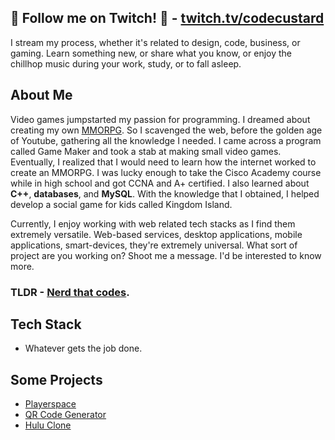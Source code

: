 
## 🎥 Follow me on Twitch! 🎥 - [twitch.tv/codecustard](https://twitch.tv/codecustard)
I stream my process, whether it's related to design, code, business, or gaming. Learn something new, or share what you know, or enjoy the chillhop music during your work, study, or to fall asleep.
 

## About Me

Video games jumpstarted my passion for programming. I dreamed about creating my own [MMORPG](http://kingdomisland.com). So I scavenged the web, before the golden age of Youtube, gathering all the knowledge I needed. I came across a program called Game Maker and took a stab at making small video games. Eventually, I realized that I would need to learn how the internet worked to create an MMORPG. I was lucky enough to take the Cisco Academy course while in high school and got CCNA and A+ certified. I also learned about **C++**, **databases**, and **MySQL**. With the knowledge that I obtained, I helped develop a social game for kids called Kingdom Island.

Currently, I enjoy working with web related tech stacks as I find them extremely versatile. Web-based services, desktop applications, mobile applications, smart-devices, they're extremely universal. What sort of project are you working on? Shoot me a message. I'd be interested to know more.

### TLDR - [Nerd that codes](https://codecustard.io).

## Tech Stack
- Whatever gets the job done.

## Some Projects
- [Playerspace](https://playerspace.io)
- [QR Code Generator](https://codecustard.io/qrcode)
- [Hulu Clone](https://codecustard.io/portfolio/hulu-clone/)


<!--
**codecustard/codecustard** is a ✨ _special_ ✨ repository because its `README.md` (this file) appears on your GitHub profile.

Here are some ideas to get you started:

- 🔭 I’m currently working on ...
- 🌱 I’m currently learning ...
- 👯 I’m looking to collaborate on ...
- 🤔 I’m looking for help with ...
- 💬 Ask me about ...
- 📫 How to reach me: ...
- 😄 Pronouns: ...
- ⚡ Fun fact: ...
-->
